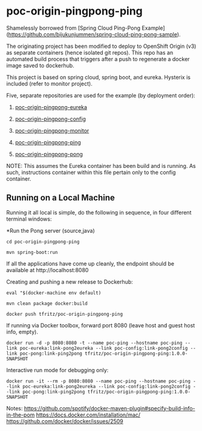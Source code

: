 # poc-origin-pingpong-ping

Shamelessly borrowed from [Spring Cloud Ping-Pong Example] (https://github.com/bijukunjummen/spring-cloud-ping-pong-sample).

The originating project has been modified to deploy to OpenShift Origin (v3) as separate containers (hence isolated git repos).  This repo has an automated build process that triggers after a push to regenerate a docker image saved to dockerhub.

This project is based on spring cloud, spring boot, and eureka.  Hysterix is included (refer to monitor project).

Five, separate repositories are used for the example (by deployment order):

1. [poc-origin-pingpong-eureka](https://github.com/todd-fritz/poc-origin-pingpong-eureka)

2. [poc-origin-pingpong-config](https://github.com/todd-fritz/poc-origin-pingpong-config)

3. [poc-origin-pingpong-monitor](https://github.com/todd-fritz/poc-origin-pingpong-monitor)

4. [poc-origin-pingpong-ping](https://github.com/todd-fritz/poc-origin-pingpong-ping)

5. [poc-origin-pingpong-pong](https://github.com/todd-fritz/poc-origin-pingpong-pong)


NOTE:  This assumes the Eureka container has been build and is running.  As such, instructions container within this file
pertain only to the config container.

## Running on a Local Machine
Running it all local is simple, do the following in sequence, in four different terminal windows:



*Run the Pong server (source,java)

`cd poc-origin-pingpong-ping`

`mvn spring-boot:run`


If all the applications have come up cleanly, the endpoint should be available at http://localhost:8080


Creating and pushing a new release to Dockerhub:

`eval "$(docker-machine env default)`

`mvn clean package docker:build`

`docker push tfritz/poc-origin-pingpong-ping`

If running via Docker toolbox, forward port 8080 (leave host and guest host info, empty).

`docker run -d -p 8080:8080 -t --name poc-ping --hostname poc-ping --link poc-eureka:link-pong2eureka --link poc-config:link-pong2config --link poc-pong:link-ping2pong tfritz/poc-origin-pingpong-ping:1.0.0-SNAPSHOT`


Interactive run mode for debugging only:

`docker run -it --rm -p 8080:8080 --name poc-ping --hostname poc-ping --link poc-eureka:link-pong2eureka --link poc-config:link-pong2config --link poc-pong:link-ping2pong tfritz/poc-origin-pingpong-ping:1.0.0-SNAPSHOT`


Notes:
https://github.com/spotify/docker-maven-plugin#specify-build-info-in-the-pom
https://docs.docker.com/installation/mac/
https://github.com/docker/docker/issues/2509